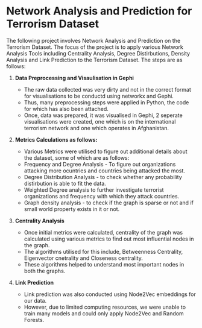 # Network Analysis and Prediction for Terrorism Dataset
The following project involves Network Analysis and Prediction on the Terrorism Dataset. The focus of the project is to apply various Network Analysis Tools including Centrality Analysis, Degree Distirbutions, Density Analysis and Link Prediction to the Terrorism Dataset. The steps are as follows:

1. **Data Preprocessing and Visaulisation in Gephi**
    - The raw data collected was very dirty and not in the correct format for visualisations to be conductd using networkx and Gephi.
    - Thus, many preprocessing steps were applied in Python, the code for which has also been attached.
    - Once, data was prepared, it was visualised in Gephi, 2 seperate visualisations were created, one which is on the international terrorism network and one which operates in Afghanistan.

2. **Metrics Calculations as follows:**
    - Various Metrics were utilised to figure out additional details about the dataset, some of which are as follows:
    - Frequency and Degree Analysis - To figure out organizations attacking more ocuntries and countries being attacked the most.
    - Degree Distribution Analysis - to check whether any probability distirbution is able to fit the data.
    - Weighted Degree analysis to further investigate terrorist organizations and frequency with which they attack countries.
    - Graph density analysis - to check if the graph is sparse or not and if small world property exists in it or not.

3. **Centrality Analysis**
    - Once initial metrics were calculated, centrality of the graph was calculated using various metrics to find out most influential nodes in the graph.
    - The algorithms utilised for this include, Betweenness Centrality, Eigenvector cnetrality and Closeness centrality.
    - These algorithms helped to understand most important nodes in both the graphs.

4. **Link Prediction**
    - Link prediction was also conducted using Node2Vec embeddings for our data.
    - However, due to limited computing resources, we were unable to train many models and could only apply Node2Vec and Random Forests.
